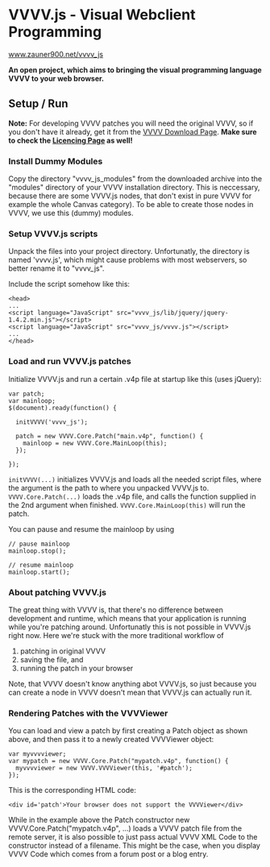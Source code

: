 VVVV.js - Visual Webclient Programming
======================================

www.zauner900.net/vvvv_js

**An open project, which aims to bringing the visual programming language VVVV to your web browser.**


Setup / Run
-----------

**Note:** For developing VVVV patches you will need the original VVVV, so if you don't have it already, get it from the [VVVV Download Page](http://www.vvvv.org/downloads).
**Make sure to check the [Licencing Page](http://www.vvvv.org/licensing) as well!**

### Install Dummy Modules

Copy the directory "vvvv_js_modules" from the downloaded archive into the "modules" directory of your VVVV installation directory. This is neccessary,
because there are some VVVV.js nodes, that don't exist in pure VVVV for example the whole Canvas category). To be able to create those nodes in VVVV, we use this (dummy) modules.

### Setup VVVV.js scripts

Unpack the files into your project directory. Unfortunatly, the directory is named 'vvvv.js', which might cause problems with most webservers, so better rename it to "vvvv_js".

Include the script somehow like this:

    <head>
    ...
    <script language="JavaScript" src="vvvv_js/lib/jquery/jquery-1.4.2.min.js"></script>
    <script language="JavaScript" src="vvvv_js/vvvv.js"></script>
    ...
    </head>
    
### Load and run VVVV.js patches

Initialize VVVV.js and run a certain .v4p file at startup like this (uses jQuery):

    var patch;
    var mainloop;
    $(document).ready(function() {
      
      initVVVV('vvvv_js');
      
      patch = new VVVV.Core.Patch("main.v4p", function() {
        mainloop = new VVVV.Core.MainLoop(this);
      });

    });
  
  
`initVVVV(...)` initializes VVVV.js and loads all the needed script files, where the argument is the path to where you unpacked VVVV.js to.
`VVVV.Core.Patch(...)` loads the .v4p file, and calls the function supplied in the 2nd argument when finished. `VVVV.Core.MainLoop(this)` will run the patch.

You can pause and resume the mainloop by using

    // pause mainloop
    mainloop.stop();

    // resume mainloop
    mainloop.start();
  
### About patching VVVV.js

The great thing with VVVV is, that there's no difference between development and runtime, which means that your application is running while you're patching around.
Unfortunatly this is not possible in VVVV.js right now. Here we're stuck with the more traditional workflow of

1. patching in original VVVV
2. saving the file, and
3. running the patch in your browser

Note, that VVVV doesn't know anything abot VVVV.js, so just because you can create a node in VVVV doesn't mean that VVVV.js can actually run it.


### Rendering Patches with the VVVViewer

You can load and view a patch by first creating a Patch object as shown above, and then pass it to a newly created VVVViewer object:

    var myvvvviewer;
    var mypatch = new VVVV.Core.Patch("mypatch.v4p", function() {
      myvvvviewer = new VVVV.VVVViewer(this, '#patch');
    });
    
This is the corresponding HTML code:

    <div id='patch'>Your browser does not support the VVVViewer</div>
    
While in the example above the Patch constructor new VVVV.Core.Patch("mypatch.v4p", ...) loads a VVVV patch file from the remote server,
it is also possible to just pass actual VVVV XML Code to the constructor instead of a filename.
This might be the case, when you display VVVV Code which comes from a forum post or a blog entry.